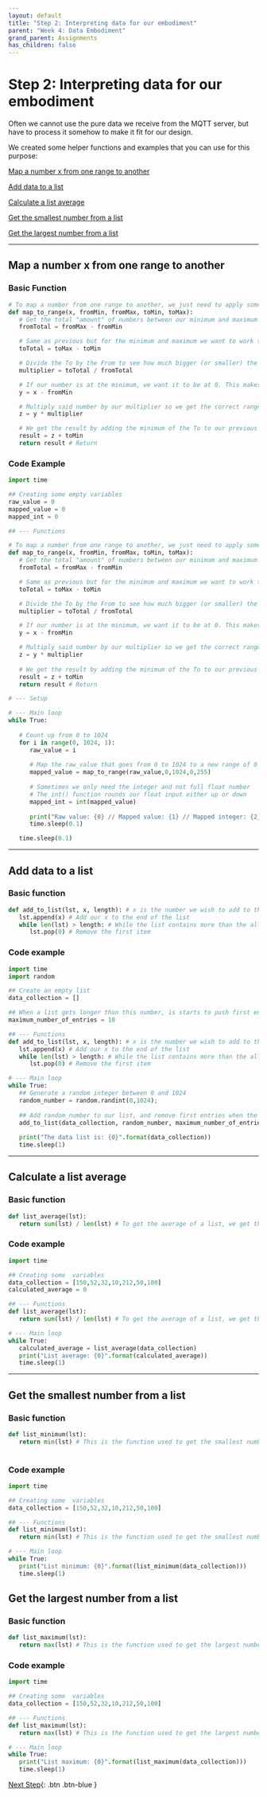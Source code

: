 ```yaml
---
layout: default
title: "Step 2: Interpreting data for our embodiment"
parent: "Week 4: Data Embodiment"
grand_parent: Assignments
has_children: false
---
```


# Step 2: Interpreting data for our embodiment

Often we cannot use the pure data we receive from the MQTT server, but have to process it somehow to make it fit for our design. 

We created some helper functions and examples that you can use for this purpose:

  [Map a number x from one range to another](#map-a-number-x-from-one-range-to-another)

  [Add data to a list](#add-data-to-a-list)

  [Calculate a list average](#calculate-a-list-average)

  [Get the smallest number from a list](#get-the-smallest-number-from-a-list)

  [Get the largest number from a list](#get-the-largest-number-from-a-list)


--- 

## Map a number x from one range to another

### Basic Function

```python
# To map a number from one range to another, we just need to apply some math to the number.
def map_to_range(x, fromMin, fromMax, toMin, toMax): 
   # Get the total "amount" of numbers between our minimum and maximum. For example if we want to go between 1 and 3, this will be 2.d
   fromTotal = fromMax - fromMin 

   # Same as previous but for the minimum and maximum we want to work towards.
   toTotal = toMax - toMin

   # Divide the To by the From to see how much bigger (or smaller) the To is compared to the From.
   multiplier = toTotal / fromTotal

   # If our number is at the minimum, we want it to be at 0. This makes multiplying easier.
   y = x - fromMin 

   # Multiply said number by our multiplier so we get the correct range. For example a range from 0,1 turns into 0,180 by multiplying by 180.
   z = y * multiplier 

   # We get the result by adding the minimum of the To to our previous result.
   result = z + toMin 
   return result # Return 
```

### Code Example
```python
import time

## Creating some empty variables
raw_value = 0
mapped_value = 0
mapped_int = 0

## --- Functions

# To map a number from one range to another, we just need to apply some math to the number.
def map_to_range(x, fromMin, fromMax, toMin, toMax): 
   # Get the total "amount" of numbers between our minimum and maximum. For example if we want to go between 1 and 3, this will be 2.d
   fromTotal = fromMax - fromMin 

   # Same as previous but for the minimum and maximum we want to work towards.
   toTotal = toMax - toMin

   # Divide the To by the From to see how much bigger (or smaller) the To is compared to the From.
   multiplier = toTotal / fromTotal

   # If our number is at the minimum, we want it to be at 0. This makes multiplying easier.
   y = x - fromMin 

   # Multiply said number by our multiplier so we get the correct range. For example a range from 0,1 turns into 0,180 by multiplying by 180.
   z = y * multiplier 
   
   # We get the result by adding the minimum of the To to our previous result.
   result = z + toMin 
   return result # Return 

# --- Setup

# --- Main loop
while True:
   
   # Count up from 0 to 1024
   for i in range(0, 1024, 1):
      raw_value = i
      
      # Map the raw_value that goes from 0 to 1024 to a new range of 0 to 255
      mapped_value = map_to_range(raw_value,0,1024,0,255)
      
      # Sometimes we only need the integer and not full float number
      # The int() function rounds our float input either up or down
      mapped_int = int(mapped_value)
      
      print("Raw value: {0} // Mapped value: {1} // Mapped integer: {2}".format(raw_value, mapped_value, mapped_int))
      time.sleep(0.1)

   time.sleep(0.1)
```

--- 

## Add data to a list

### Basic function

```python
def add_to_list(lst, x, length): # x is the number we wish to add to the list, length is how long we want our list to be at most.
   lst.append(x) # Add our x to the end of the list
   while len(lst) > length: # While the list contains more than the allowed amount of items
      lst.pop(0) # Remove the first item
```

### Code example

```python
import time
import random

## Create an empty list
data_collection = []

## When a list gets longer than this number, is starts to push first entries out and makes room for new data
maximum_number_of_entries = 10

## --- Functions
def add_to_list(lst, x, length): # x is the number we wish to add to the list, length is how long we want our list to be at most.
   lst.append(x) # Add our x to the end of the list
   while len(lst) > length: # While the list contains more than the allowed amount of items
      lst.pop(0) # Remove the first item

# --- Main loop
while True:
   ## Generate a random integer between 0 and 1024
   random_number = random.randint(0,1024);
   
   ## Add random_number to our list, and remove first entries when the maximum capacity is reached
   add_to_list(data_collection, random_number, maximum_number_of_entries)
   
   print("The data list is: {0}".format(data_collection))
   time.sleep(1)
```

--- 

## Calculate a list average

### Basic function

```python
def list_average(lst):
   return sum(lst) / len(lst) # To get the average of a list, we get the sum of the list (all numbers added together) and divide it by the length of the list (the amount of numbers in the list)
```

### Code example

```python
import time

## Creating some  variables
data_collection = [150,52,32,10,212,50,100]
calculated_average = 0

## --- Functions
def list_average(lst):
   return sum(lst) / len(lst) # To get the average of a list, we get the sum of the list (all numbers added together) and divide it by the length of the list (the amount of numbers in the list)

# --- Main loop
while True:
   calculated_average = list_average(data_collection)
   print("List average: {0}".format(calculated_average))
   time.sleep(1)
```
--- 

## Get the smallest number from a list

### Basic function

```python
def list_minimum(lst):
   return min(lst) # This is the function used to get the smallest number from a list
   
```

### Code example

```python
import time

## Creating some  variables
data_collection = [150,52,32,10,212,50,100]

## --- Functions
def list_minimum(lst):
   return min(lst) # This is the function used to get the smallest number from a list

# --- Main loop
while True:
   print("List minimum: {0}".format(list_minimum(data_collection)))
   time.sleep(1)
```

## Get the largest number from a list

### Basic function

```python
def list_maximum(lst):
   return max(lst) # This is the function used to get the largest number from a list

```

### Code example

```python
import time

## Creating some  variables
data_collection = [150,52,32,10,212,50,100]

## --- Functions
def list_maximum(lst):
   return max(lst) # This is the function used to get the largest number from a list

# --- Main loop
while True:
   print("List maximum: {0}".format(list_maximum(data_collection)))
   time.sleep(1)
```

[Next Step](step-3){: .btn .btn-blue }
